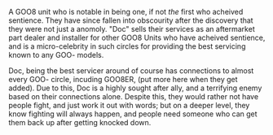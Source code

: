 A GOO8 unit who is notable in being one, if not *the* first who acheived sentience. They have since fallen into obscourity after the discovery that they were not just a anomoly. "Doc" sells their services as an aftermarket part dealer and installer for other GOO8 Units who have acheived sentience, and is a micro-celebrity in such circles for providing the best servicing known to any GOO- models.

Doc, being the best servicer around of course has connections to almost every GOO- circle, incuding GOO8ER, (put more here when they get added). Due to this, Doc is a highly sought after ally, and a terrifying enemy based on their connections alone. Despite this, they would rather not have people fight, and just work it out with words; but on a deeper level, they know fighting will always happen, and people need someone who can get them back up after getting knocked down.
